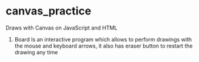 # canvas_practice
Draws with Canvas on JavaScript and HTML
1. Board
Is an interactive program which allows to perform drawings with the mouse and keyboard arrows, it also has eraser button to restart the drawing any time
